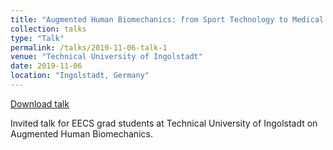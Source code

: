 ```yaml
---
title: "Augmented Human Biomechanics: from Sport Technology to Medical Rehabilitation"
collection: talks
type: "Talk"
permalink: /talks/2019-11-06-talk-1
venue: "Technical University of Ingolstadt"
date: 2019-11-06
location: "Ingolstadt, Germany"
---
```


[Download talk](https://github.com/caxenie/cristianaxenie.github.io/raw/master/files/CristianAxenie_Talk_THI_Biomechanics_2019.pdf)

Invited talk for EECS grad students at Technical University of Ingolstadt on Augmented Human Biomechanics.
